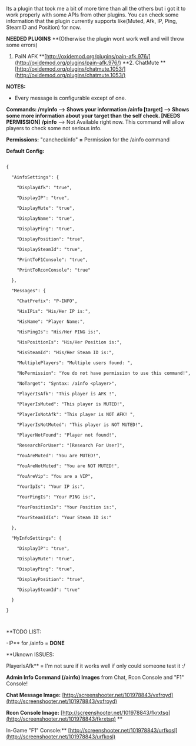 Its a plugin that took me a bit of more time than all the others but i got it to work properly with some APIs from other plugins. You can check some information that the plugin currently supports like(Muted, Afk, IP, Ping, SteamID and Position) for now.

**NEEDED PLUGINS** **(Otherwise the plugin wont work well and will throw some errors)


1. PaiN AFK  **[http://oxidemod.org/plugins/pain-afk.976/](http://oxidemod.org/plugins/pain-afk.976/)
**2. ChatMute **[http://oxidemod.org/plugins/chatmute.1053/](http://oxidemod.org/plugins/chatmute.1053/)

**NOTES:**

- Every message is configurable except of one.

**Commands:
/myinfo **--> Shows your information
**/ainfo [target]** --> Shows some more information about your target than the self check.** [NEEDS PERMISSION]**
**/pinfo** --> Not Available right now. This command will allow players to check some not serious info.

**Permissions:**
"cancheckinfo" **=** Permission for the /ainfo command


**Default Config:**

````

{

  "AinfoSettings": {

    "DisplayAfk": "true",

    "DisplayIP": "true",

    "DisplayMute": "true",

    "DisplayName": "true",

    "DisplayPing": "true",

    "DisplayPosition": "true",

    "DisplaySteamId": "true",

    "PrintToF1Console": "true",

    "PrintToRconConsole": "true"

  },

  "Messages": {

    "ChatPrefix": "P-INFO",

    "HisIPis": "His/Her IP is:",

    "HisName": "Player Name:",

    "HisPingIs": "His/Her PING is:",

    "HisPositionIs": "His/Her Position is:",

    "HisSteamId": "His/Her Steam ID is:",

    "MultiplePlayers": "Multiple users found: ",

    "NoPermission": "You do not have permission to use this command!",

    "NoTarget": "Syntax: /ainfo <player>",

    "PlayerIsAfk": "This player is AFK !",

    "PlayerIsMuted": "This player is MUTED!",

    "PlayerIsNotAfk": "This player is NOT AFK! ",

    "PlayerIsNotMuted": "This player is NOT MUTED!",

    "PlayerNotFound": "Player not found!",

    "ResearchForUser": "[Research For User]",

    "YouAreMuted": "You are MUTED!",

    "YouAreNotMuted": "You are NOT MUTED!",

    "YouAreVip": "You are a VIP",

    "YourIpIs": "Your IP is:",

    "YourPingIs": "Your PING is:",

    "YourPositionIs": "Your Position is:",

    "YourSteamIdIs": "Your Steam ID is:"

  },

  "MyInfoSettings": {

    "DisplayIP": "true",

    "DisplayMute": "true",

    "DisplayPing": "true",

    "DisplayPosition": "true",

    "DisplaySteamId": "true"

  }

}

 
````


**TODO LIST:

-IP** for /ainfo = **DONE**

**Uknown ISSUES:

PlayerIsAfk** = I'm not sure if it works well if only could someone test it :/

**Admin Info Command (/ainfo) Images** from Chat, Rcon Console and "F1" Console!

**Chat Message Image:**
[http://screenshooter.net/101978843/vxfroyd](http://screenshooter.net/101978843/vxfroyd)

**Rcon Console Image:**
[http://screenshooter.net/101978843/fkrxtsq](http://screenshooter.net/101978843/fkrxtsq)
**

In-Game "F1" Console:**
[http://screenshooter.net/101978843/urfkosl](http://screenshooter.net/101978843/urfkosl)